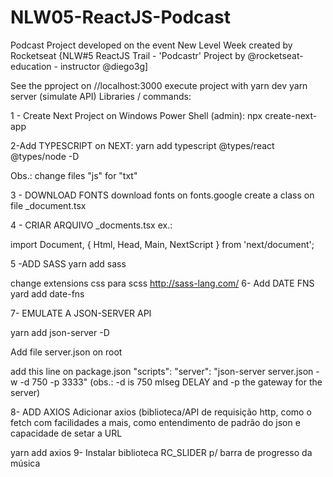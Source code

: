 # NLW05-ReactJS-Podcast
Podcast Project developed on the event New Level Week created by Rocketseat {NLW#5 ReactJS Trail - 'Podcastr' Project by @rocketseat-education - instructor @diego3g]

See the pproject on
//localhost:3000
execute project with
yarn dev
yarn server (simulate API)
Libraries / commands:

1 - Create Next Project on Windows Power Shell (admin): npx create-next-app

2-Add TYPESCRIPT on NEXT: yarn add typescript @types/react @types/node -D

Obs.: change files "js" for "txt"

3 - DOWNLOAD FONTS download fonts on fonts.google create a class on file _document.tsx

4 - CRIAR ARQUIVO _docments.tsx ex.:

import Document, { Html, Head, Main, NextScript } from 'next/document';

5 -ADD SASS yarn add sass

change extensions css para scss
http://sass-lang.com/
6- Add DATE FNS yard add date-fns

7- EMULATE A JSON-SERVER API

yarn add json-server -D

Add file server.json on root

add this line on package.json "scripts": "server": "json-server server.json -w -d 750 -p 3333" (obs.: -d is 750 mlseg DELAY and -p the gateway for the server)

8- ADD AXIOS Adicionar axios (biblioteca/API de requisição http, como o fetch com facilidades a mais, como entendimento de padrão do json e capacidade de setar a URL

yarn add axios
9- Instalar biblioteca RC_SLIDER p/ barra de progresso da música
